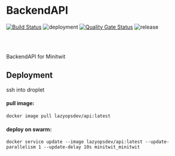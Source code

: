 # BackendAPI
[![Build Status](https://travis-ci.org/LazyOpsDev/Minitwit.Backend.svg?branch=develop)](https://travis-ci.org/LazyOpsDev/Minitwit.Backend) ![deployment](https://img.shields.io/circleci/build/github/LazyOpsDev/Minitwit.Backend/develop?label=deployment&token=e5c7edeb487cf79539ffe2bf2f6bd5ecba0b0eb6) [![Quality Gate Status](https://sonarcloud.io/api/project_badges/measure?project=LazyOpsDev_Minitwit.Backend&metric=alert_status)](https://sonarcloud.io/dashboard?id=LazyOpsDev_Minitwit.Backend) ![release](https://img.shields.io/github/v/tag/LazyOpsDev/Minitwit.Backend?style=flat)

<br><br>

BackendAPI for Minitwit

## Deployment
ssh into droplet

#### pull image:
```
docker image pull lazyopsdev/api:latest
```

#### deploy on swarm:
```
docker service update --image lazyopsdev/api:latest --update-parallelism 1 --update-delay 10s minitwit_minitwit
```
